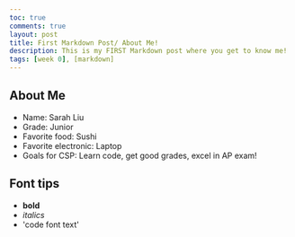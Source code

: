 ```yaml
---
toc: true
comments: true
layout: post
title: First Markdown Post/ About Me!
description: This is my FIRST Markdown post where you get to know me!
tags: [week 0], [markdown]
---
```


## About Me
- Name: Sarah Liu
- Grade: Junior
- Favorite food: Sushi
- Favorite electronic: Laptop
- Goals for CSP: Learn code, get good grades, excel in AP exam!

## Font tips
-  **bold**
- *italics*
- 'code font text'
